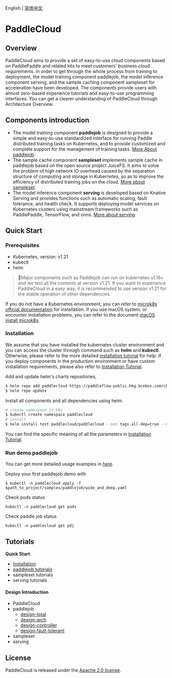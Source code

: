English | [简体中文](./README-zh_CN.md)

# PaddleCloud

## Overview

PaddleCloud aims to provide a set of easy-to-use cloud components based on PaddlePaddle and related kits to meet customers' business cloud requirements. In order to get through the whole process from training to deployment, the model training component paddlejob, the model inference component serving, and the sample caching component sampleset for acceleration have been developed. The components provide users with almost zero-based experience tutorials and easy-to-use programming interfaces. You can get a clearer understanding of PaddleCloud through Architecture Overview.

## Components introduction

- The model training component **paddlejob** is designed to provide a simple and easy-to-use standardized interface for running Paddle distributed training tasks on Kubernetes, and to provide customized and complete support for the management of training tasks. [More About paddlejob](./docs/design/paddlejob).
- The sample cache component **sampleset** implements sample cache in paddlejob based on the open source project JuiceFS. It aims to solve the problem of high network IO overhead caused by the separation structure of computing and storage in Kubernetes, so as to improve the efficiency of distributed training jobs on the cloud. [More about sampleset](./docs/design/sampleset).
- The model inference component **serving** is developed based on Knative Serving and provides functions such as automatic scaling, fault tolerance, and health check. It supports deploying model services on Kubernetes clusters using mainstream frameworks such as PaddlePaddle, TensorFlow, and onnx. [More about serving](./docs/design/serving).

## Quick Start

### Prerequisites

* Kubernetes,  version: v1.21
* kubectl
* helm

> Major components such as Paddlejob can run on kubernetes v1.16+ and we test all the contents at version v1.21. If you want to experience PaddleCloud in a easy way, it is recommended to use version v1.21 for the stable operation of other dependencies.

If you do not have a Kubernetes environment, you can refer to [microk8s official documentation](https://microk8s.io/docs/getting-started) for installation. If you use macOS system, or encounter installation problems, you can refer to the document [macOS install microk8s](./docs/macOS_install_microk8s.md).

### Installation

We assume that you have installed the kubernates cluster environment and you can access the cluster through command such as **helm** and **kubectl**. Otherwise, please refer to the more detailed [installation tutorial](./docs/tutorials/Installation_en.md) for help. If you deploy components in the production environment or have custom installation requirements, please also refer to [Installation Tutorial](./docs/tutorials/Installation_en.md).

Add and update helm's charts repositories,

```bash
$ helm repo add paddlecloud https://paddleflow-public.hkg.bcebos.com/charts
$ helm repo update
```

Install all components and all dependencies using helm.

```bash
# create namespace in k8s
$ kubectl create namespace paddlecloud
# install
$ helm install test paddlecloud/paddlecloud --set tags.all-dep=true --namespace paddlecloud
```

You can find the specific meaning of all the parameters in [Installation Tutorial](./docs/tutorials/Installation_en.md).

### Run demo paddlejob

You can get more detailed usage examples in [here](./docs/tutorials/Paddlejob_en.md).

Deploy your first paddlejob demo with

```shell
$ kubectl -n paddlecloud apply -f $path_to_project/samples/paddlejob/wide_and_deep.yaml
```

Check pods status
```shell
kubectl -n paddlecloud get pods
```

Check paddle job status
```shell
kubectl -n paddlecloud get pdj
```

## Tutorials

**Quick Start**

- [Installation](./docs/tutorials/Installation_en.md)
-  [paddlejob tutorials](./docs/tutorials/Paddlejob_en.md)
- sampleset tutorials
- serving tutorials

#### Design Introduction

- PaddleCloud 
- paddlejob 
  - [design-total](./docs/design/paddlejob/design.md)
  - [design-arch](./docs/design/paddlejob/design-arch.md)
  - [design-controller](./docs/design/paddlejob/design_controller.md)
  - [design-fault-tolerant](./docs/design/paddlejob/design_fault_tolerant.md)
- sampleset
- serving

## License

PaddleCloud is released under the [Apache 2.0 license]().

